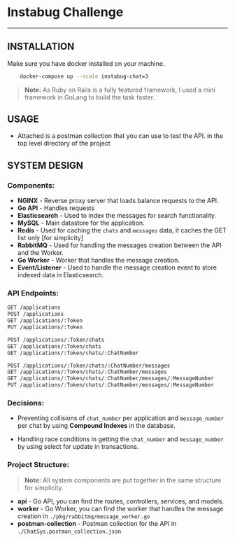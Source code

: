 # Instabug Challenge

----------------------------


## INSTALLATION
Make sure you have docker installed on your machine.
```bash
    docker-compose up --scale instabug-chat=3
```
> **Note:** As Ruby on Rails is a fully featured framework, I used a mini framework in GoLang to build the task faster.

## USAGE
- Attached is a postman collection that you can use to test the API. in the top level directory of the project

## SYSTEM DESIGN

### Components:
- **NGINX** - Reverse proxy server that loads balance requests to the API.
- **Go API** - Handles requests
- **Elasticsearch** - Used to index the messages for search functionality.
- **MySQL** - Main datastore for the application.
- **Redis** - Used for caching the `chats` and `messages` data, it caches the GET list only [for simplicity]
- **RabbitMQ** - Used for handling the messages creation between the API and the Worker.
- **Go Worker** - Worker that handles the message creation.
- **Event/Listener** - Used to handle the message creation event to store indexed data in Elasticsearch.

### API Endpoints:
```bash
GET /applications
POST /applications
GET /applications/:Token
PUT /applications/:Token

POST /applications/:Token/chats
GET /applications/:Token/chats
GET /applications/:Token/chats/:ChatNumber

POST /applications/:Token/chats/:ChatNumber/messages
GET /applications/:Token/chats/:ChatNumber/messages
GET /applications/:Token/chats/:ChatNumber/messages/:MessageNumber
PUT /applications/:Token/chats/:ChatNumber/messages/:MessageNumber
```

### Decisions:
- Preventing collisions of `chat_number` per application and `message_number` per chat by using **Compound Indexes** in the database.

- Handling race conditions in getting the `chat_number` and `message_number` by using select for update in transactions.

### Project Structure:
> **Note:**  All system components are put together in the same structure for simplicity.
- **api** - Go API, you can find the routes, controllers, services, and models.
- **worker** - Go Worker, you can find the worker that handles the message creation in `./pkg/rabbitmq/message_worker.go`
- **postman-collection** - Postman collection for the API in `./ChatSys.postman_collection.json`

